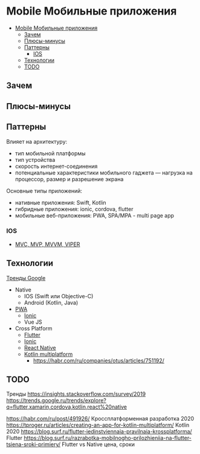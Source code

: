 # Mobile Мобильные приложения

- [Mobile Мобильные приложения](#mobile-мобильные-приложения)
	- [Зачем](#зачем)
	- [Плюсы-минусы](#плюсы-минусы)
	- [Паттерны](#паттерны)
		- [IOS](#ios)
	- [Технологии](#технологии)
	- [TODO](#todo)

## Зачем

## Плюсы-минусы

## Паттерны

Влияет на архитектуру:

- тип мобильной платформы
- тип устройства
- скорость интернет-соединения
- потенциальные характеристики мобильного гаджета — нагрузка на процессор, размер и разрешение экрана

Основные типы приложений:

- нативные приложения: Swift, Kotlin
- гибридные приложения: ionic, cordova, flutter
- мобильные веб-приложения: PWA, SPA/MPA - multi page app

### IOS

- [MVC, MVP, MVVM, VIPER](https://github.com/puncsky/system-design-and-architecture/blob/master/en/123-ios-architecture-patterns-revisited.md)

## Технологии

[Тренды Google](https://trends.google.ru/trends/explore?q=flutter,xamarin,cordova,kotlin,react%20native)

- Native
  - IOS (Swift или Objective-C)
  - Android (Kotlin, Java)
- [PWA](../style/pwa.md)
	- [Ionic](../../technology/mobile/ionic.md)
	- Vue JS
- Cross Platform
	- [Flutter](../../technology/mobile/flutter.md)
	- [Ionic](../../technology/mobile/ionic.md)
	- [React Native](../../technology/mobile/react.md)
	- [Kotlin multiplatform](https://kotlinlang.org/docs/multiplatform.html)
		- <https://habr.com/ru/companies/otus/articles/751192/>

## TODO

Тренды
<https://insights.stackoverflow.com/survey/2019>
<https://trends.google.ru/trends/explore?q=flutter,xamarin,cordova,kotlin,react%20native>

<https://habr.com/ru/post/491926/> Кроссплатформенная разработка 2020
<https://tproger.ru/articles/creating-an-app-for-kotlin-multiplatform/> Kotlin 2020
<https://blog.surf.ru/flutter-iedinstviennaia-pravilnaia-krossplatforma/> Flutter
<https://blog.surf.ru/razrabotka-mobilnogho-prilozhieniia-na-flutter-tsiena-sroki-primiery/> Flutter vs Native цена, сроки

